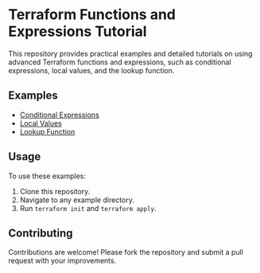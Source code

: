 
# Terraform Functions and Expressions Tutorial

This repository provides practical examples and detailed tutorials on using advanced Terraform functions and expressions, such as conditional expressions, local values, and the lookup function.

## Examples

- [Conditional Expressions](./docs/conditional-expressions.md)
- [Local Values](./docs/local-values.md)
- [Lookup Function](./docs/lookup-function.md)

## Usage

To use these examples:
1. Clone this repository.
2. Navigate to any example directory.
3. Run `terraform init` and `terraform apply`.

## Contributing

Contributions are welcome! Please fork the repository and submit a pull request with your improvements.
